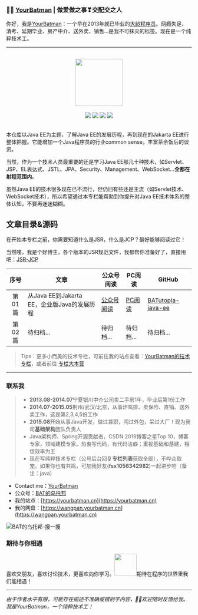 ###  :man_technologist:  [YourBatman](https://yourbatman.cn) | 做爱做之事❣交配交之人
你好，我是[YourBatman](https://yourbatman.cn/about)：一个早在2013年就已毕业的[大龄程序员](https://mp.weixin.qq.com/s/PGIFtpI7aZaxY7es0F6C6Q)。网瘾失足、清考、延期毕业、房产中介、送外卖、销售...是我不可抹灭的标签。现在是一个纯粹技术工。

---

<br/>
<div align="center">
    <a href="https://yourbatman.cn" style="text-decoration:none"><img src="https://cdn.jsdelivr.net/gh/yourbatman/cdn/blog/books/image/book_logo.png" width="128px"></a>
</div>
<br/>

<div align="center">
<a href="https://github.com/yourbatman/tech-column-learning"><img src="https://badgen.net/github/stars/spring-projects/spring-framework?icon=github&color=4ab8a1"></a>
<a href="https://github.com/yourbatman/tech-column-learning"><img src="https://badgen.net/github/forks/spring-projects/spring-framework?icon=github&color=4ab8a1"></a>
<a href="https://yourbatman.cn/columns" target="_blank"><img src="https://bugstack.cn/assets/images/onlinebook.svg"></a>
<a href="https://bugstack.cn/assets/images/qrcode.png?x-oss-process=style/may"><img src="https://cdn.jsdelivr.net/gh/yourbatman/cdn/blog/svg/wechat_public_BATutopia.svg"></a>
</div>
<br/>

本仓库以Java EE为主题，了解Java EE的发展历程，再到现在的Jakarta EE进行整体把握。它能增加一个Java程序员的行业common sense，丰富茶余饭后的谈资。

当然，作为一个技术人员最重要的还是学习Java EE那几十种技术，如Servlet、JSP、EL表达式、JSTL、JPA、Security、Management、WebSocket...**全都在射程范围内**。

虽然Java EE的技术很多现在已不流行，但仍旧有些还是主流（如Servlet技术、WebSocket技术），所以希望通过本专栏能帮助到你提升对Java EE技术体系的整体认知，不要再迷迷糊糊。

## 文章目录&源码
在开始本专栏之前，你需要知道什么是JSR，什么是JCP？最好能够阅读过它！

当然喽，我是个好博主，各个版本的JSR规范文件，我都帮你准备好了，直接用吧：[JSR-JCP](https://github.com/yourbatman/JSR-JCP)

| 序号 | 文章                                     | 公众号阅读 | PC阅读 | GitHub                                                       |
| :--: | --------------------------------------------- | ------------------------------------------------------------  | ------------------------------------------------------------  | ------------------------------------------------------------ |
| 第01篇 | 从Java EE到Jakarta EE，企业版Java的发展历程 | [公众号阅读](https://mp.weixin.qq.com/s/qOiob5l3mvSJyCIpii2EEQ) | [PC阅读](https://yourbatman.cn/x2y/3839cb84.html) | [BATutopia-java-ee](https://github.com/yourbatman/BATutopia-java-ee)
| 第02篇 | 待归档... | 待归档... | 待归档... | 待归档... |


> Tips：更多小而美的技术专栏，可前往我的站点查看：[YourBatman的技术专栏](https://yourbatman.cn/columns/)，或者前往 [专栏大本营](https://github.com/yourbatman/tech-column-learning)

---

### 联系我
> - **2013.08-2014.07**宁夏银川中介公司卖二手房1年，毕业后第1份工作
> - **2014.07-2015.05**荆州/武汉/北京，从事炸鸡排、卖保险、直销、送外卖工作，这是第2,3,4,5份工作
> - **2015.08**开始从事Java开发，做过兼职，闯过外包，呆过大厂！现为我司**基础架构**团队负责人
> - Java架构师、Spring开源贡献者，CSDN 2019博客之星Top 10，博客专家，领域建模专家。热衷写代码，有代码洁癖；重视基础和基建，相信效率为王
> - 现在写纯粹技术专栏（公号后台回复**专栏列表**获取全部），不哗众取宠。如果你也有共鸣，可加我好友(**fsx1056342982**)一起进步哈（备注：java）

- Contact me：[YourBatman](https://yourbatman.cn)
- 公众号：[BAT的乌托邦](https://yourbatman.cn/image/BAT-utopia-12cm.png)
- 我的站点：[https://yourbatman.cn](https://yourbatman.cn)
- 我的网盘：[https://wangpan.yourbatman.cn](https://wangpan.yourbatman.cn)

![BAT的乌托邦-搜一搜](https://img-blog.csdnimg.cn/20200511100304554.png)

### 期待与你相遇
喜欢交朋友，喜欢讨论技术，更喜欢向你学习。<img src="https://media.giphy.com/media/LnQjpWaON8nhr21vNW/giphy.gif" width="60">期待在程序的世界里我们能相遇！

---
*由于作者水平有限，可能存在描述不准确或错别字内容，👏🏻欢迎随时反馈给我。我是YourBatman，一个纯粹技术工！*